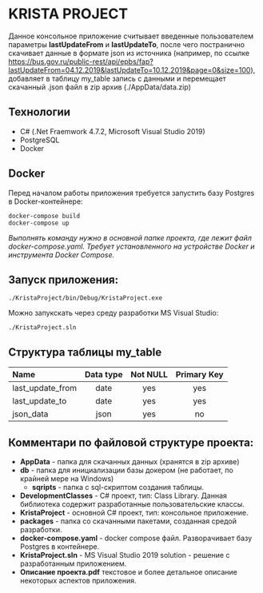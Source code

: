 # KRISTA PROJECT
Данное консольное приложение считывает введенные пользователем параметры __lastUpdateFrom__ и __lastUpdateTo__, после чего постранично скачивает данные в формате json из источника (например, по ссылке https://bus.gov.ru/public-rest/api/epbs/fap?lastUpdateFrom=04.12.2019&lastUpdateTo=10.12.2019&page=0&size=100), добавляет в таблицу my_table запись с данными и перемещает скачанный .json файл в zip архив (./AppData/data.zip)

## Технологии
* C# (.Net Fraemwork 4.7.2, Microsoft Visual Studio 2019)
* PostgreSQL
* Docker

## Docker
Перед началом работы приложения требуется запустить базу Postgres в Docker-контейнере:
```
docker-compose build
docker-compose up
```
_Выполнять команду нужно в основной папке проекта, где лежит файл docker-compose.yaml. Требует установленного на устройстве Docker и инструмента Docker Compose._

## Запуск приложения:
```
./KristaProject/bin/Debug/KristaProject.exe
```
Можно запукскать через среду разработки MS Visual Studio:
```
./KristaProject.sln
```

## Структура таблицы my_table
| Name | Data type | Not NULL | Primary Key |
| :------ | :------: | :------: | :------: |
| last_update_from | date | yes | yes |
| last_update_to | date | yes | yes |
| json_data | json | yes | no |

## Комментари по файловой структуре проекта:
* __AppData__ - папка для скачанных данных (хранятся в zip архиве)
* __db__ - папка для инициализации базы докером (не работает, по крайней мере на Windows)
    * __sqripts__ - папка с sql-скриптом создания таблицы.
* __DevelopmentClasses__ - C# проект, тип: Class Library. Данная библиотека содержит разработанные пользовательские классы.
* __KristaProject__ - основной C# проект, тип: консольное приложение.
* __packages__ - папка со скачанными пакетами, созданная средой разработки.
* __docker-compose.yaml__ - docker compose файл. Разворачивает базу Postgres в контейнере.
* __KristaProject.sln__ - MS Visual Studio 2019 solution - решение с разработанным приложением.
* __Описание проекта.pdf__ текстовое и более детальное описание некоторых аспектов приложения.